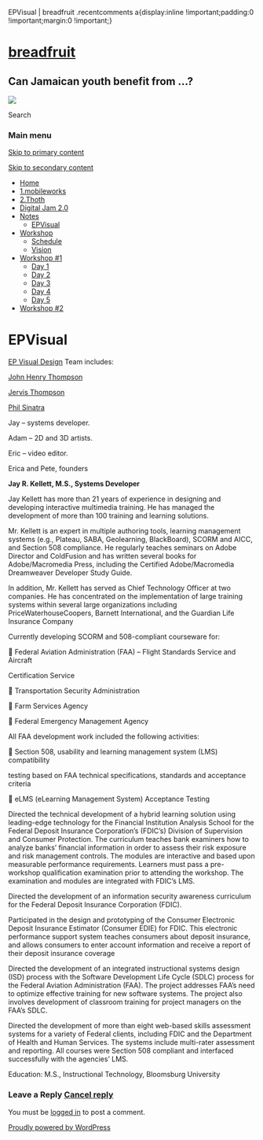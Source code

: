   EPVisual | breadfruit    .recentcomments a{display:inline !important;padding:0 !important;margin:0 !important;}

[breadfruit](http://j4u2.com/breadfruit-static/ "breadfruit")
=============================================================

Can Jamaican youth benefit from …?
----------------------------------

 [![](http://j4u2.com/breadfruit-static/wp-content/uploads/2012/04/vecr-1000x288.jpeg)](http://j4u2.com/breadfruit-static/) 

Search  

### Main menu

[Skip to primary content](#content "Skip to primary content")

[Skip to secondary content](#secondary "Skip to secondary content")

*   [Home](http://j4u2.com/breadfruit-static/)
*   [1.mobileworks](http://j4u2.com/breadfruit-static/mobileworks/)
*   [2.Thoth](http://j4u2.com/breadfruit-static/thoth/)
*   [Digital Jam 2.0](http://j4u2.com/breadfruit-static/digi-jam/)
*   [Notes](http://j4u2.com/breadfruit-static/notes/)
    *   [EPVisual](http://j4u2.com/breadfruit-static/notes/ep-visual/)
*   [Workshop](http://j4u2.com/breadfruit-static/workshop/)
    *   [Schedule](http://j4u2.com/breadfruit-static/workshop/schedule/)
    *   [Vision](http://j4u2.com/breadfruit-static/workshop/vision-page/)
*   [Workshop #1](http://j4u2.com/breadfruit-static/workshop-1/)
    *   [Day 1](http://j4u2.com/breadfruit-static/workshop-1/day-1/)
    *   [Day 2](http://j4u2.com/breadfruit-static/workshop-1/day-2/)
    *   [Day 3](http://j4u2.com/breadfruit-static/workshop-1/day-3/)
    *   [Day 4](http://j4u2.com/breadfruit-static/workshop-1/day-4/)
    *   [Day 5](http://j4u2.com/breadfruit-static/workshop-1/day-5/)
*   [Workshop #2](http://j4u2.com/breadfruit-static/workshop-2/)

EPVisual
========

[EP Visual Design](http://epvisual.com) Team includes:

[John Henry Thompson](http://www.johnhenrythompson.com/bio)

[Jervis Thompson](http://www.jervo.com/)

[Phil Sinatra](http://www.philsinatra.com/)

Jay – systems developer.

Adam – 2D and 3D artists.

Eric – video editor.

Erica and Pete, founders

**Jay R. Kellett, M.S., Systems Developer**

Jay Kellett has more than 21 years of experience in designing and developing interactive multimedia training. He has managed the development of more than 100 training and learning solutions.

Mr. Kellett is an expert in multiple authoring tools, learning management systems (e.g., Plateau, SABA, Geolearning, BlackBoard), SCORM and AICC, and Section 508 compliance. He regularly teaches seminars on Adobe Director and ColdFusion and has written several books for Adobe/Macromedia Press, including the Certified Adobe/Macromedia Dreamweaver Developer Study Guide.

In addition, Mr. Kellett has served as Chief Technology Officer at two companies. He has concentrated on the implementation of large training systems within several large organizations including PriceWaterhouseCoopers, Barnett International, and the Guardian Life Insurance Company

Currently developing SCORM and 508-compliant courseware for:

 Federal Aviation Administration (FAA) – Flight Standards Service and Aircraft

Certification Service

 Transportation Security Administration

 Farm Services Agency

 Federal Emergency Management Agency

All FAA development work included the following activities:

 Section 508, usability and learning management system (LMS) compatibility

testing based on FAA technical specifications, standards and acceptance criteria

 eLMS (eLearning Management System) Acceptance Testing

Directed the technical development of a hybrid learning solution using leading-edge technology for the Financial Institution Analysis School for the Federal Deposit Insurance Corporation’s (FDIC’s) Division of Supervision and Consumer Protection. The curriculum teaches bank examiners how to analyze banks’ financial information in order to assess their risk exposure and risk management controls. The modules are interactive and based upon measurable performance requirements. Learners must pass a pre-workshop qualification examination prior to attending the workshop. The examination and modules are integrated with FDIC’s LMS.

Directed the development of an information security awareness curriculum for the Federal Deposit Insurance Corporation (FDIC).

Participated in the design and prototyping of the Consumer Electronic Deposit Insurance Estimator (Consumer EDIE) for FDIC. This electronic performance support system teaches consumers about deposit insurance, and allows consumers to enter account information and receive a report of their deposit insurance coverage

Directed the development of an integrated instructional systems design (ISD) process with the Software Development Life Cycle (SDLC) process for the Federal Aviation Administration (FAA). The project addresses FAA’s need to optimize effective training for new software systems. The project also involves development of classroom training for project managers on the FAA’s SDLC.

Directed the development of more than eight web-based skills assessment systems for a variety of Federal clients, including FDIC and the Department of Health and Human Services. The systems include multi-rater assessment and reporting. All courses were Section 508 compliant and interfaced successfully with the agencies’ LMS.

Education: M.S., Instructional Technology, Bloomsburg University

### Leave a Reply [Cancel reply](/breadfruit/notes/ep-visual/#respond)

You must be [logged in](http://j4u2.com/breadfruit-static/wp-login.php) to post a comment.

[Proudly powered by WordPress](http://wordpress.org/ "Semantic Personal Publishing Platform")
